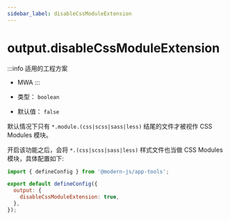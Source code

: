 ```yaml
---
sidebar_label: disableCssModuleExtension
---
```


# output.disableCssModuleExtension

:::info 适用的工程方案
* MWA
:::

* 类型： `boolean`
* 默认值： `false`

默认情况下只有 `*.module.(css|scss|sass|less)` 结尾的文件才被视作 CSS Modules 模块。

开启该功能之后，会将 `*.(css|scss|sass|less)` 样式文件也当做 CSS Modules 模块，具体配置如下:

```javascript title="modern.config.js"
import { defineConfig } from '@modern-js/app-tools';

export default defineConfig({
  output: {
    disableCssModuleExtension: true,
  },
});
```
